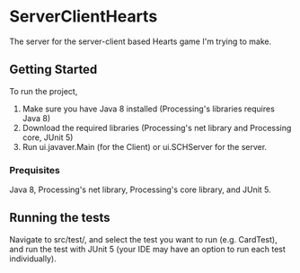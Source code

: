 # ServerClientHearts

The server for the server-client based Hearts game I'm trying to make.

## Getting Started

To run the project,
1. Make sure you have Java 8 installed (Processing's libraries requires Java 8)
2. Download the required libraries (Processing's net library and Processing core, JUnit 5)
3. Run ui.javaver.Main (for the Client) or ui.SCHServer for the server.

### Prequisites

Java 8, Processing's net library, Processing's core library, and JUnit 5.

## Running the tests

Navigate to src/test/, and select the test you want to run (e.g. CardTest), and run the test with JUnit 5 (your IDE may have an option to run each test individually).